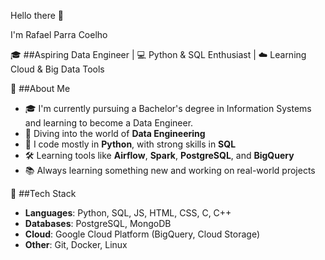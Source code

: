 Hello there 👋

I'm Rafael Parra Coelho

🎓 ##Aspiring Data Engineer | 💻 Python & SQL Enthusiast | ☁️ Learning Cloud & Big Data Tools 

🚀 ##About Me

- 🎓 I'm currently pursuing a Bachelor's degree in Information Systems and learning to become a Data Engineer.
- 🧩 Diving into the world of **Data Engineering**
- 🐍 I code mostly in **Python**, with strong skills in **SQL**
- 🛠️ Learning tools like **Airflow**, **Spark**, **PostgreSQL**, and **BigQuery**
- 📚 Always learning something new and working on real-world projects

🔧 ##Tech Stack

- **Languages**: Python, SQL, JS, HTML, CSS, C, C++
- **Databases**: PostgreSQL, MongoDB
- **Cloud**: Google Cloud Platform (BigQuery, Cloud Storage)
- **Other**: Git, Docker, Linux


